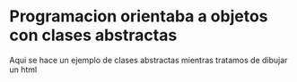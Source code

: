 # Programacion orientaba a objetos con clases abstractas

Aqui se hace un ejemplo de clases abstractas mientras tratamos de dibujar un html
